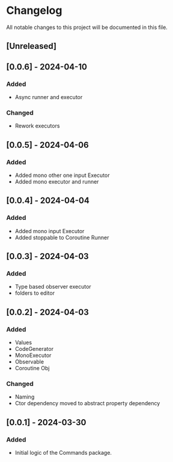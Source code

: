 # Changelog

All notable changes to this project will be documented in this file.

## [Unreleased]

## [0.0.6] - 2024-04-10
### Added
- Async runner and executor
### Changed
- Rework executors


## [0.0.5] - 2024-04-06
### Added
- Added mono other one input Executor
- Added mono executor and runner

## [0.0.4] - 2024-04-04
### Added
- Added mono input Executor
- Added stoppable to Coroutine Runner

## [0.0.3] - 2024-04-03
### Added
- Type based observer executor
- folders to editor

## [0.0.2] - 2024-04-03
### Added
- Values
- CodeGenerator
- MonoExecutor
- Observable
- Coroutine Obj
### Changed
- Naming
- Ctor dependency moved to abstract property dependency


## [0.0.1] - 2024-03-30
### Added
- Initial logic of the Commands package.
